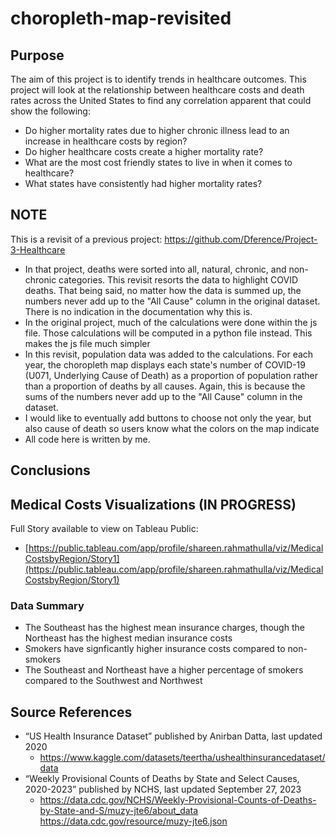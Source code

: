 # choropleth-map-revisited
## Purpose
The aim of this project is to identify trends in healthcare outcomes. This project will look at the relationship between healthcare costs and death rates across the United States to find any correlation apparent that could show the following:

- Do higher mortality rates due to higher chronic illness lead to an increase in healthcare costs by region?
- Do higher healthcare costs create a higher mortality rate?
- What are the most cost friendly states to live in when it comes to healthcare?
- What states have consistently had higher mortality rates?

## NOTE
This is a revisit of a previous project: https://github.com/Dference/Project-3-Healthcare
- In that project, deaths were sorted into all, natural, chronic, and non-chronic categories. This revisit resorts the data to highlight COVID deaths. That being said, no matter how the data is summed up, the numbers never add up to the "All Cause" column in the original dataset. There is no indication in the documentation why this is.
- In the original project, much of the calculations were done within the js file. Those calculations will be computed in a python file instead. This makes the js file much simpler
- In this revisit, population data was added to the calculations. For each year, the choropleth map displays each state's number of COVID-19 (U071, Underlying Cause of Death) as a proportion of population rather than a proportion of deaths by all causes. Again, this is because the sums of the numbers never add up to the "All Cause" column in the dataset.
- I would like to eventually add buttons to choose not only the year, but also cause of death so users know what the colors on the map indicate
- All code here is written by me.

## Conclusions


## Medical Costs Visualizations (IN PROGRESS)
Full Story available to view on Tableau Public:
- [https://public.tableau.com/app/profile/shareen.rahmathulla/viz/MedicalCostsbyRegion/Story1](https://public.tableau.com/app/profile/shareen.rahmathulla/viz/MedicalCostsbyRegion/Story1)
### Data Summary
- The Southeast has the highest mean insurance charges, though the Northeast has the highest median insurance costs
- Smokers have signficantly higher insurance costs compared to non-smokers
- The Southeast and Northeast have a higher percentage of smokers compared to the Southwest and Northwest



## Source References
- “US Health Insurance Dataset” published by Anirban Datta, last updated 2020
    - https://www.kaggle.com/datasets/teertha/ushealthinsurancedataset/data
- “Weekly Provisional Counts of Deaths by State and Select Causes, 2020-2023” published by NCHS, last updated September 27, 2023
    - https://data.cdc.gov/NCHS/Weekly-Provisional-Counts-of-Deaths-by-State-and-S/muzy-jte6/about_data
https://data.cdc.gov/resource/muzy-jte6.json
